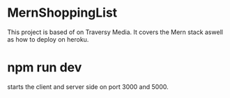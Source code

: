 # MernShoppingList
This project is based of on Traversy Media. It covers the Mern stack aswell as how to deploy on heroku. 
# npm run dev
starts the client and server side on port 3000 and 5000. 
